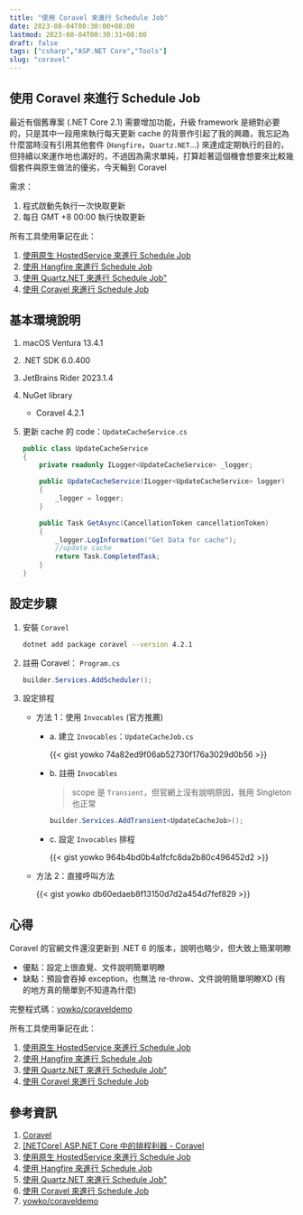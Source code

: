 ```yaml
---
title: "使用 Coravel 來進行 Schedule Job"
date: 2023-08-04T00:30:00+08:00
lastmod: 2023-08-04T00:30:31+08:00
draft: false
tags: ["csharp","ASP.NET Core","Tools"]
slug: "coravel"
---
```


## 使用 Coravel 來進行 Schedule Job

最近有個舊專案 (.NET Core 2.1) 需要增加功能，升級 framework 是絕對必要的，只是其中一段用來執行每天更新 cache 的背景作引起了我的興趣，我忘記為什麼當時沒有引用其他套件 (`Hangfire`，`Quartz.NET`...) 來達成定期執行的目的，但持續以來運作地也滿好的，不過因為需求單純，打算趁著這個機會想要來比較幾個套件與原生做法的優劣，今天輪到 Coravel

需求：

1. 程式啟動先執行一次快取更新
2. 每日 GMT +8  00:00 執行快取更新

所有工具使用筆記在此：

1. [使用原生 HostedService 來進行 Schedule Job](/hostedservice-schedule-job)
2. [使用 Hangfire 來進行 Schedule Job](/hangfire)
3. [使用 Quartz.NET 來進行 Schedule Job"](/quartz-net)
4. [使用 Coravel 來進行 Schedule Job](/coravel)

## 基本環境說明

1. macOS Ventura 13.4.1
2. .NET SDK 6.0.400
3. JetBrains Rider 2023.1.4
4. NuGet library

    - Coravel 4.2.1

5. 更新 cache 的 code：`UpdateCacheService.cs`

    ```cs
    public class UpdateCacheService
    {
        private readonly ILogger<UpdateCacheService> _logger;
    
        public UpdateCacheService(ILogger<UpdateCacheService> logger)
        {
            _logger = logger;
        }
    
        public Task GetAsync(CancellationToken cancellationToken)
        {
            _logger.LogInformation("Get Data for cache");
            //update cache
            return Task.CompletedTask;
        }
    }
    ```

## 設定步驟

1. 安裝 `Coravel`

    ```bash
    dotnet add package coravel --version 4.2.1
    ```

2. 註冊 Coravel： `Program.cs`

    ```cs
    builder.Services.AddScheduler();
    ```

3. 設定排程

    - 方法 1：使用 `Invocables` (官方推薦)

        - a. 建立 `Invocables`：`UpdateCacheJob.cs`

            {{< gist yowko 74a82ed9f06ab52730f176a3029d0b56 >}}

        - b. 註冊 `Invocables`

            > scope 是 `Transient`，但官網上沒有說明原因，我用 Singleton 也正常

            ```cs
            builder.Services.AddTransient<UpdateCacheJob>();
            ```

        - c. 設定 `Invocables` 排程

            {{< gist yowko 964b4bd0b4a1fcfc8da2b80c496452d2 >}}

    - 方法 2：直接呼叫方法

        {{< gist yowko db60edaeb8f13150d7d2a454d7fef829 >}}

## 心得

Coravel 的官網文件還沒更新到 .NET 6 的版本，說明也略少，但大致上簡潔明瞭

- 優點：設定上很直覺、文件說明簡單明瞭
- 缺點：預設會吞掉 exception，也無法 re-throw、文件說明簡單明瞭XD (有的地方真的簡單到不知道為什麼)

完整程式碼：[yowko/coraveldemo](https://github.com/yowko/coraveldemo)

所有工具使用筆記在此：

1. [使用原生 HostedService 來進行 Schedule Job](/hostedservice-schedule-job)
2. [使用 Hangfire 來進行 Schedule Job](/hangfire)
3. [使用 Quartz.NET 來進行 Schedule Job"](/quartz-net)
4. [使用 Coravel 來進行 Schedule Job](/coravel)

## 參考資訊

1. [Coravel](https://docs.coravel.net/)
2. [[NETCore] ASP.NET Core 中的排程利器 - Coravel](https://marcus116.blogspot.com/2019/09/task-schedule-library-coravel-in-netcore-aspnetcore.html)
3. [使用原生 HostedService 來進行 Schedule Job](/hostedservice-schedule-job)
4. [使用 Hangfire 來進行 Schedule Job](/hangfire)
5. [使用 Quartz.NET 來進行 Schedule Job"](/quartz-net)
6. [使用 Coravel 來進行 Schedule Job](/coravel)
7. [yowko/coraveldemo](https://github.com/yowko/coraveldemo)
